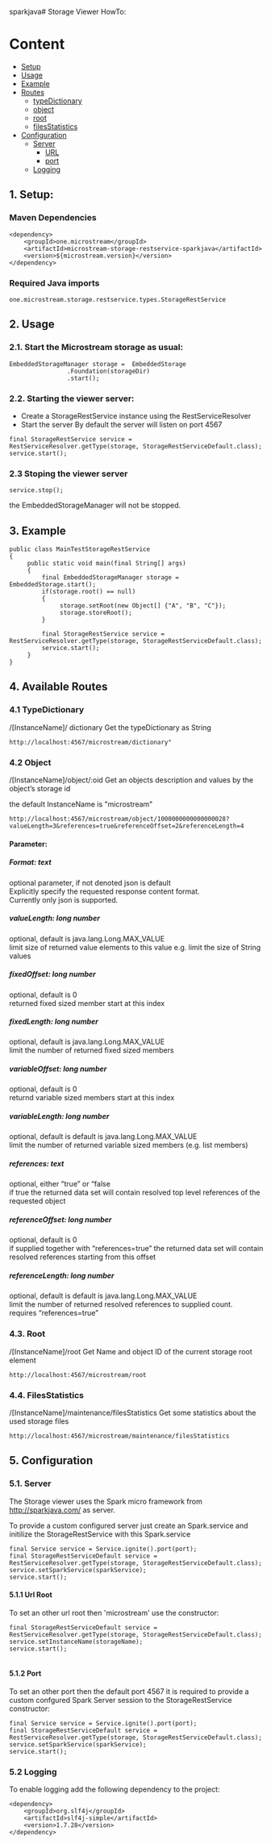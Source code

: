 sparkjava# Storage Viewer HowTo:

# Content
- [Setup](#1-setup)
- [Usage](#2-usage)
- [Example](#3-example)
- [Routes](#4-available-routes)
  - [typeDictionary](#4-1-typedictionary)
  - [object](#4-2-object)
  - [root](#4-3-root)
  - [filesStatistics](#4-4-filesstatistics)
- [Configuration](#5-configuration)
  - [Server](#5-1-server)
    - [URL](#5-1-1-url-root)
    - [port](#5-1-2-port)
  - [Logging](#5-2-logging)

## 1. Setup:

### Maven Dependencies
```
<dependency>
	<groupId>one.microstream</groupId>
	<artifactId>microstream-storage-restservice-sparkjava</artifactId>
	<version>${microstream.version}</version>
</dependency>
```

### Required Java imports
``` 
one.microstream.storage.restservice.types.StorageRestService
```

## 2. Usage

### 2.1.	Start the Microstream storage as usual:
```
EmbeddedStorageManager storage =  EmbeddedStorage
				.Foundation(storageDir)
				.start();
```
### 2.2.	Starting the viewer server: 
- Create a StorageRestService instance using the RestServiceResolver
- Start the server
By default  the server will listen on port 4567

```
final StorageRestService service = RestServiceResolver.getType(storage, StorageRestServiceDefault.class);
service.start();
```

### 2.3    Stoping the viewer server
```
service.stop();
```
the EmbeddedStorageManager will not be stopped.

##	3.	Example
```
public class MainTestStorageRestService
{
     public static void main(final String[] args)
     {
         final EmbeddedStorageManager storage = EmbeddedStorage.start();
         if(storage.root() == null)
         {
              storage.setRoot(new Object[] {"A", "B", "C"});
              storage.storeRoot();
         }
         
         final StorageRestService service = RestServiceResolver.getType(storage, StorageRestServiceDefault.class);
         service.start();
     }         
}

```

##  4.	Available Routes

### 4.1 TypeDictionary
/[InstanceName]/ dictionary
Get the typeDictionary as String
```
http://localhost:4567/microstream/dictionary"
```

### 4.2 Object
/[InstanceName]/object/:oid
Get an objects description and values by the object’s storage id

the default InstanceName is "microstream"

```
http://localhost:4567/microstream/object/1000000000000000028?valueLength=3&references=true&referenceOffset=2&referenceLength=4
```

#### Parameter:
##### Format: text
optional parameter, if not denoted json is default\
Explicitly specify the requested response content format.\
Currently only json is supported.

##### valueLength: long number
optional, default is java.lang.Long.MAX_VALUE\
limit size of returned value elements to this value
e.g. limit the size of String values

##### fixedOffset: long number
optional, default is 0 \
returned fixed sized member start at this index

##### fixedLength: long number
optional, default is java.lang.Long.MAX_VALUE \
limit the number of returned fixed sized members

##### variableOffset: long number
optional, default is 0 \
returnd variable sized members start at this index

##### variableLength: long number
optional, default is default is java.lang.Long.MAX_VALUE \
limit the number of returned variable sized members (e.g. list members)

##### references: text
optional, either “true” or “false \
if true the returned data set will contain resolved top level references of the requested object

##### referenceOffset: long number
optional, default is 0 \
if supplied together with “references=true” the returned data set will contain resolved references starting from this offset

##### referenceLength: long number
optional, default is default is java.lang.Long.MAX_VALUE \
limit the number of returned resolved references to supplied count.\
requires “references=true”

### 4.3. Root 
/[InstanceName]/root
Get Name and object ID of the current storage root element
```
http://localhost:4567/microstream/root
```

### 4.4. FilesStatistics
/[InstanceName]/maintenance/filesStatistics
Get some statistics about the used storage files
```
http://localhost:4567/microstream/maintenance/filesStatistics
```

## 5. Configuration
### 5.1. Server
The Storage viewer uses the Spark micro framework from http://sparkjava.com/ as server.

To provide a custom configured server just create an Spark.service and initilize the StorageRestService with this Spark.service

```
final Service service = Service.ignite().port(port);
final StorageRestServiceDefault service = RestServiceResolver.getType(storage, StorageRestServiceDefault.class);
service.setSparkService(sparkService);
service.start();
```

#### 5.1.1 Url Root
To set an other url root then 'microstream' use the constructor:

```
final StorageRestServiceDefault service = RestServiceResolver.getType(storage, StorageRestServiceDefault.class);
service.setInstanceName(storageName);
service.start();
	
```

#### 5.1.2 Port
To set an other port then the default port 4567 it is required to provide a custom confgured Spark Server session to the StorageRestService constructor:

```
final Service service = Service.ignite().port(port);
final StorageRestServiceDefault service = RestServiceResolver.getType(storage, StorageRestServiceDefault.class);
service.setSparkService(sparkService);
service.start();

```

### 5.2 Logging
To enable logging add the following dependency to the project:
```
<dependency>
	<groupId>org.slf4j</groupId>
	<artifactId>slf4j-simple</artifactId>
	<version>1.7.28</version>
</dependency>
```

